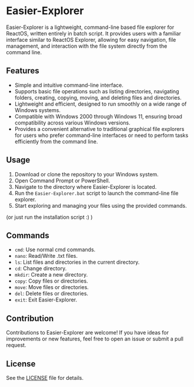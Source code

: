# Easier-Explorer

Easier-Explorer is a lightweight, command-line based file explorer for ReactOS, written entirely in batch script. It provides users with a familiar interface similar to ReactOS Explorer, allowing for easy navigation, file management, and interaction with the file system directly from the command line.

## Features
- Simple and intuitive command-line interface.
- Supports basic file operations such as listing directories, navigating folders, creating, copying, moving, and deleting files and directories.
- Lightweight and efficient, designed to run smoothly on a wide range of Windows systems.
- Compatible with Windows 2000 through Windows 11, ensuring broad compatibility across various Windows versions.
- Provides a convenient alternative to traditional graphical file explorers for users who prefer command-line interfaces or need to perform tasks efficiently from the command line.

## Usage
1. Download or clone the repository to your Windows system.
2. Open Command Prompt or PowerShell.
3. Navigate to the directory where Easier-Explorer is located.
4. Run the `Easier-Explorer.bat` script to launch the command-line file explorer.
5. Start exploring and managing your files using the provided commands.

(or just run the installation script :) )

## Commands
- `cmd`: Use normal cmd commands.
- `nano`: Read/Write .txt files.
- `ls`: List files and directories in the current directory.
- `cd`: Change directory.
- `mkdir`: Create a new directory.
- `copy`: Copy files or directories.
- `move`: Move files or directories.
- `del`: Delete files or directories.
- `exit`: Exit Easier-Explorer.

## Contribution
Contributions to Easier-Explorer are welcome! If you have ideas for improvements or new features, feel free to open an issue or submit a pull request.

## License
See the [LICENSE](LICENSE) file for details.

